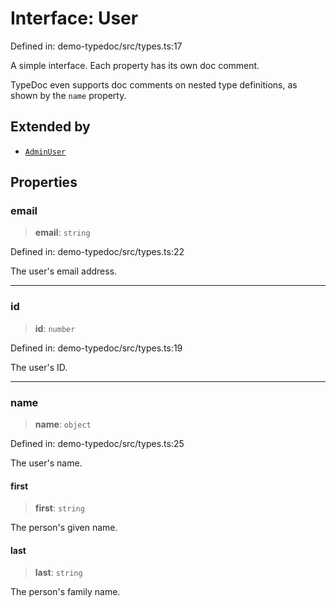 # Interface: User

Defined in: demo-typedoc/src/types.ts:17

A simple interface. Each property has its own doc comment.

TypeDoc even supports doc comments on nested type definitions, as shown by the `name` property.

## Extended by

- [`AdminUser`](AdminUser.md)

## Properties

### email

> **email**: `string`

Defined in: demo-typedoc/src/types.ts:22

The user's email address.

***

### id

> **id**: `number`

Defined in: demo-typedoc/src/types.ts:19

The user's ID.

***

### name

> **name**: `object`

Defined in: demo-typedoc/src/types.ts:25

The user's name.

#### first

> **first**: `string`

The person's given name.

#### last

> **last**: `string`

The person's family name.
